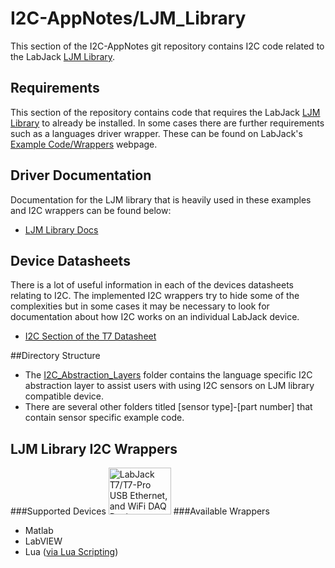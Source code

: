 # I2C-AppNotes/LJM_Library
This section of the I2C-AppNotes git repository contains I2C code related to the LabJack [LJM Library](https://labjack.com/support/software/installers/ljm).

## Requirements
This section of the repository contains code that requires the LabJack [LJM Library](https://labjack.com/support/software/installers/ljm) to already be installed.  In some cases there are further requirements such as a languages driver wrapper.  These can be found on LabJack's [Example Code/Wrappers](https://labjack.com/support/software/examples) webpage.

## Driver Documentation
Documentation for the LJM library that is heavily used in these examples and I2C wrappers can be found below:
* [LJM Library Docs](https://labjack.com/support/software/api/ljm)

## Device Datasheets
There is a lot of useful information in each of the devices datasheets relating to I2C.  The implemented I2C wrappers try to hide some of the complexities but in some cases it may be necessary to look for documentation about how I2C works on an individual LabJack device.
* [I2C Section of the T7 Datasheet](https://labjack.com/support/datasheets/t7/digital-io/i2c)

##Directory Structure
* The [I2C_Abstraction_Layers](https://github.com/labjack/I2C-AppNotes/tree/master/LJM_Library/I2C_Abstraction_Layers) folder contains the language specific I2C abstraction layer to assist users with using I2C sensors on LJM library compatible device.
* There are several other folders titled [sensor type]-[part number] that contain sensor specific example code.

## LJM Library I2C Wrappers
###Supported Devices
<a href="https://labjack.com/products/t7"><img src="https://labjack.com/sites/default/files/T7-Pro_USB_Ethernet_WiFi_DAQ_Device.JPG" width="100px" height="75px" alt="LabJack T7/T7-Pro USB Ethernet, and WiFi DAQ Device" title="T7"></a>
###Available Wrappers
* Matlab
* LabVIEW
* Lua ([via Lua Scripting](https://labjack.com/support/datasheets/t7/scripting))
